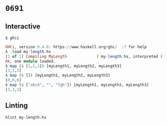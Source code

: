 # `0691`

## Interactive

```console
$ ghci
```
```haskell
GHCi, version 9.4.8: https://www.haskell.org/ghc/  :? for help
λ :load my-length.hs
[1 of 1] Compiling MyLength             ( my-length.hs, interpreted )
Ok, one module loaded.
λ map ($ [1,2,3]) [myLength1, myLength2, myLength3]
[3,3,3]
λ map ($ []) [myLength1, myLength2, myLength3]
[0,0,0]
λ map ($ ["abcd", "", "fgh"]) [myLength1, myLength2, myLength3]
[3,3,3]
```

## Linting

```console
hlint my-length.hs
```
